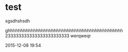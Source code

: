 # test

sgsdhshsdh

ghhhhhhhhhhhhhhhhhhhhhhhhhhhhhhhhhhhhhhhhhhhhh
233333333333333333333333
werqweqr


2015-12-08  19:54  
